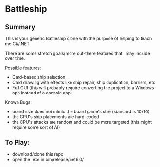 # Battleship

## Summary
This is your generic Battleship clone with the purpose of helping to teach me C#/.NET 

There are some stretch goals/more out-there features that I may include over time. 

Possible features:
* Card-based ship selection
* Card drawing with effects like ship repair, ship duplication, barriers, etc
* Full GUI (this will probably require converting the project to a Windows app instead of a console app)

Known Bugs:
* board size does not mimic the board game's size (standard is 10x10)
* the CPU's ship placements are hard-coded
* the CPU's attacks are random and could be more targeted (this might require some sort of AI)

## To Play:
* download/clone this repo
* open the .exe in bin/release/net6.0/